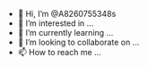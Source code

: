 - 👋 Hi, I’m @A8260755348s
- 👀 I’m interested in ...
- 🌱 I’m currently learning ...
- 💞️ I’m looking to collaborate on ...
- 📫 How to reach me ...

<!---
A8260755348s/A8260755348s is a ✨ special ✨ repository because its `README.md` (this file) appears on your GitHub profile.
You can click the Preview link to take a look at your changes.
--->
